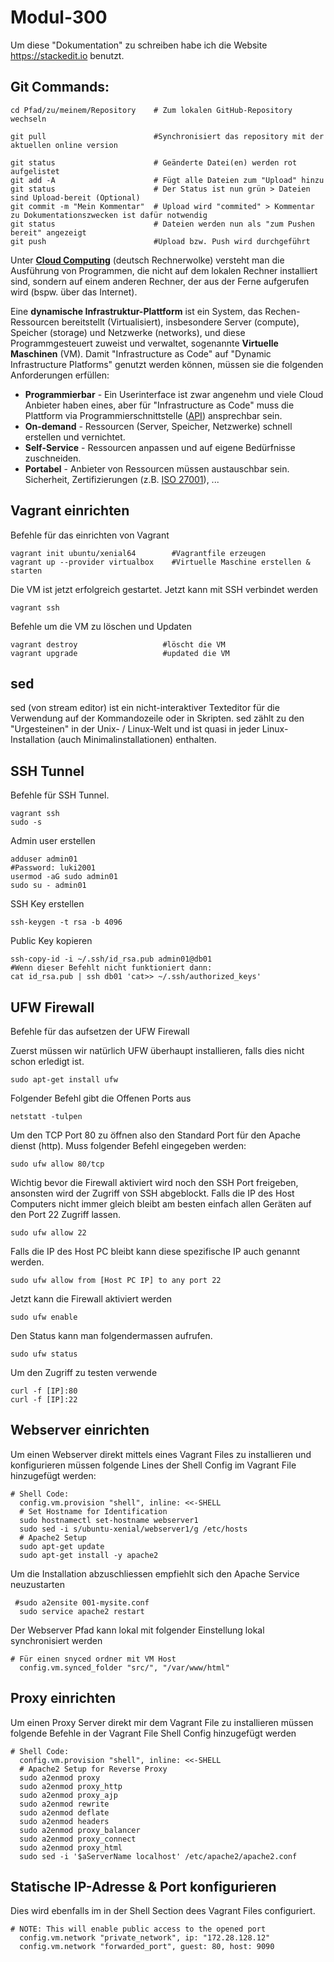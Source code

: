 # Modul-300

Um diese "Dokumentation" zu schreiben habe ich die Website https://stackedit.io benutzt.


## Git Commands:
```
cd Pfad/zu/meinem/Repository    # Zum lokalen GitHub-Repository wechseln

git pull                        #Synchronisiert das repository mit der aktuellen online version

git status                      # Geänderte Datei(en) werden rot aufgelistet
git add -A                      # Fügt alle Dateien zum "Upload" hinzu
git status                      # Der Status ist nun grün > Dateien sind Upload-bereit (Optional) 
git commit -m "Mein Kommentar"  # Upload wird "commited" > Kommentar zu Dokumentationszwecken ist dafür notwendig
git status                      # Dateien werden nun als "zum Pushen bereit" angezeigt
git push                        #Upload bzw. Push wird durchgeführt

```

Unter **[Cloud Computing](https://de.wikipedia.org/wiki/Cloud_Computing)** (deutsch Rechnerwolke) versteht man die Ausführung von Programmen, die nicht auf dem lokalen Rechner installiert sind, sondern auf einem anderen Rechner, der aus der Ferne aufgerufen wird (bspw. über das Internet).

Eine **dynamische Infrastruktur-Plattform** ist ein System, das Rechen-Ressourcen bereitstellt (Virtualisiert), insbesondere Server (compute), Speicher (storage) und Netzwerke (networks), und diese Programmgesteuert zuweist und verwaltet, sogenannte **Virtuelle Maschinen** (VM).
Damit "Infrastructure as Code" auf "Dynamic Infrastructure Platforms" genutzt werden können, müssen sie die folgenden Anforderungen erfüllen:
*	**Programmierbar** - Ein Userinterface ist zwar angenehm und viele Cloud Anbieter haben eines, aber für "Infrastructure as Code" muss die Plattform via Programmierschnittstelle ([API](https://de.wikipedia.org/wiki/Programmierschnittstelle)) ansprechbar sein.
*	**On-demand** - Ressourcen (Server, Speicher, Netzwerke) schnell erstellen und vernichtet.
*	**Self-Service** - Ressourcen anpassen und auf eigene Bedürfnisse zuschneiden.
*	**Portabel** - Anbieter von Ressourcen müssen austauschbar sein. Sicherheit, Zertifizierungen (z.B. [ISO 27001](https://de.wikipedia.org/wiki/ISO/IEC_27001)), ...

## Vagrant einrichten
Befehle für das einrichten von Vagrant

```
vagrant init ubuntu/xenial64        #Vagrantfile erzeugen
vagrant up --provider virtualbox    #Virtuelle Maschine erstellen & starten
```
Die VM ist jetzt erfolgreich gestartet. Jetzt kann mit SSH verbindet werden
```
vagrant ssh
```

Befehle um die VM zu löschen und Updaten
```
vagrant destroy                   #löscht die VM
vagrant upgrade                   #updated die VM
```

## sed
sed (von stream editor) ist ein nicht-interaktiver Texteditor für die Verwendung auf der Kommandozeile oder in Skripten. sed zählt zu den "Urgesteinen" in der Unix- / Linux-Welt und ist quasi in jeder Linux-Installation (auch Minimalinstallationen) enthalten.

## SSH Tunnel
Befehle für SSH Tunnel.
```
vagrant ssh
sudo -s
```
Admin user erstellen
```
adduser admin01
#Password: luki2001
usermod -aG sudo admin01
sudo su - admin01
```
SSH Key erstellen
```
ssh-keygen -t rsa -b 4096
```
Public Key kopieren
```
ssh-copy-id -i ~/.ssh/id_rsa.pub admin01@db01
#Wenn dieser Befehlt nicht funktioniert dann:
cat id_rsa.pub | ssh db01 'cat>> ~/.ssh/authorized_keys'
```

## UFW Firewall
Befehle für das aufsetzen der UFW Firewall

Zuerst müssen wir natürlich UFW überhaupt installieren, falls dies nicht schon erledigt ist.
```
sudo apt-get install ufw
```

Folgender Befehl gibt die Offenen Ports aus
```
netstatt -tulpen
```
Um den TCP Port 80 zu öffnen also den Standard Port für den Apache dienst (http). Muss folgender Befehl eingegeben werden:
```
sudo ufw allow 80/tcp
```
Wichtig bevor die Firewall aktiviert wird noch den SSH Port freigeben, ansonsten wird der Zugriff von SSH abgeblockt. Falls die IP des Host Computers nicht immer gleich bleibt am besten einfach allen Geräten auf den Port 22 Zugriff lassen.
```
sudo ufw allow 22
```
Falls die IP des Host PC bleibt kann diese spezifische IP auch genannt werden.
```
sudo ufw allow from [Host PC IP] to any port 22
```
Jetzt kann die Firewall aktiviert werden
```
sudo ufw enable
```
Den Status kann man folgendermassen aufrufen.
```
sudo ufw status
```

Um den Zugriff zu testen verwende
```
curl -f [IP]:80
curl -f [IP]:22
```
## Webserver einrichten 
Um einen Webserver direkt mittels eines Vagrant Files zu installieren und konfigurieren müssen folgende Lines der Shell Config im Vagrant File hinzugefügt werden:
```
# Shell Code:	
  config.vm.provision "shell", inline: <<-SHELL
  # Set Hostname for Identification
  sudo hostnamectl set-hostname webserver1
  sudo sed -i s/ubuntu-xenial/webserver1/g /etc/hosts
  # Apache2 Setup 
  sudo apt-get update
  sudo apt-get install -y apache2
```
Um die Installation abzuschliessen empfiehlt sich den Apache Service neuzustarten
```
 #sudo a2ensite 001-mysite.conf
  sudo service apache2 restart
```
Der Webserver Pfad kann lokal mit folgender Einstellung lokal synchronisiert werden
```
# Für einen snyced ordner mit VM Host
  config.vm.synced_folder "src/", "/var/www/html" 
```
## Proxy einrichten 
Um einen Proxy Server direkt mir dem Vagrant File zu installieren müssen folgende Befehle in der Vagrant File Shell Config hinzugefügt werden
```
# Shell Code:
  config.vm.provision "shell", inline: <<-SHELL
  # Apache2 Setup for Reverse Proxy
  sudo a2enmod proxy
  sudo a2enmod proxy_http
  sudo a2enmod proxy_ajp
  sudo a2enmod rewrite
  sudo a2enmod deflate
  sudo a2enmod headers
  sudo a2enmod proxy_balancer
  sudo a2enmod proxy_connect
  sudo a2enmod proxy_html
  sudo sed -i '$aServerName localhost' /etc/apache2/apache2.conf
```
## Statische IP-Adresse & Port konfigurieren
Dies wird ebenfalls im in der Shell Section dees Vagrant Files configuriert.
```
# NOTE: This will enable public access to the opened port
  config.vm.network "private_network", ip: "172.28.128.12"
  config.vm.network "forwarded_port", guest: 80, host: 9090
```
